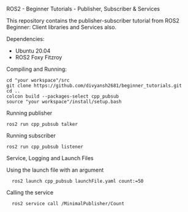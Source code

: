 ROS2 - Beginner Tutorials - Publisher, Subscriber & Services

This repository contains the publisher-subscriber tutorial from ROS2 Beginner: Client libraries and Services also.

Dependencies:
<ul>
<li> Ubuntu 20.04 </li>
<li> ROS2 Foxy Fitzroy </li>
</ul>

Compiling and Running:
```
cd "your workspace"/src
git clone https://github.com/divyansh2681/beginner_tutorials.git
cd ..
colcon build --packages-select cpp_pubsub
source "your workspace"/install/setup.bash
```

Running publisher
```
ros2 run cpp_pubsub talker
```
Running subscriber
```
ros2 run cpp_pubsub listener 
```
Service, Logging and Launch Files

Using the launch file with an argument
```
  ros2 launch cpp_pubsub launchFile.yaml count:=50
```
Calling the service
```
  ros2 service call /MinimalPublisher/Count
```